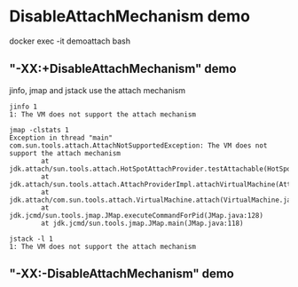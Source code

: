# DisableAttachMechanism demo

docker exec -it demoattach bash

## "-XX:+DisableAttachMechanism" demo

jinfo, jmap and jstack use the attach mechanism

```
jinfo 1
1: The VM does not support the attach mechanism
```

```
jmap -clstats 1
Exception in thread "main" com.sun.tools.attach.AttachNotSupportedException: The VM does not support the attach mechanism
        at jdk.attach/sun.tools.attach.HotSpotAttachProvider.testAttachable(HotSpotAttachProvider.java:153)
        at jdk.attach/sun.tools.attach.AttachProviderImpl.attachVirtualMachine(AttachProviderImpl.java:56)
        at jdk.attach/com.sun.tools.attach.VirtualMachine.attach(VirtualMachine.java:207)
        at jdk.jcmd/sun.tools.jmap.JMap.executeCommandForPid(JMap.java:128)
        at jdk.jcmd/sun.tools.jmap.JMap.main(JMap.java:118)
```

```
jstack -l 1
1: The VM does not support the attach mechanism
```


## "-XX:-DisableAttachMechanism" demo
